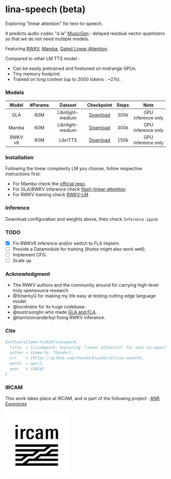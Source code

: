 # lina-speech (beta)

Exploring "linear attention" for text-to-speech.

It predicts audio codec "à la" [MusicGen](https://arxiv.org/abs/2306.05284) : delayed residual vector quantizers so that we do not need multiple models.

Featuring [RWKV](https://github.com/BlinkDL/RWKV-LM), [Mamba](https://github.com/state-spaces/mamba), [Gated Linear Attention](https://github.com/sustcsonglin/flash-linear-attention).

Compared to other LM TTS model :
- Can be easily pretrained and finetuned on midrange GPUs.
- Tiny memory footprint.
- Trained on long context (up to 2000 tokens : ~27s).

### Models

| Model | #Params | Dataset | Checkpoint | Steps | Note |
| :---: | :---: |:---: |:---: |:---: |:---: |
| GLA | 60M | Librilight-medium | [Download](https://nubo.ircam.fr/index.php/s/wjNYLb54m7L8xf9) | 300k | GPU inference only |
| Mamba| 60M | Librilight-medium |[Download](https://nubo.ircam.fr/index.php/s/wjNYLb54m7L8xf9)| 300k | GPU inference only |
| RWKV v6 | 60M | LibriTTS |[Download](https://nubo.ircam.fr/index.php/s/wjNYLb54m7L8xf9) | 150k | GPU inference only |

### Installation
Following the linear complexity LM you choose, follow respective instructions first:
- For Mamba check the [official repo](https://github.com/state-spaces/mamba).
- For GLA/RWKV inference check [flash-linear-attention](https://github.com/sustcsonglin/flash-linear-attention).
- For RWKV training check [RWKV-LM](https://github.com/BlinkDL/RWKV-LM)

### Inference

Download configuration and weights above, then check `Inference.ipynb`.

### TODO

- [x] Fix RWKV6 inference and/or switch to FLA implem.
- [ ] Provide a Datamodule for training (_lhotse_ might also work well).
- [ ] Implement CFG.
- [ ] Scale up.

### Acknowledgment

- The RWKV authors and the community around for carrying high-level truly opensource research.
- @SmerkyG for making my life easy at testing cutting edge language model.
- @lucidrains for its huge codebase.
- @sustcsonglin who made [GLA and FLA](https://github.com/sustcsonglin/flash-linear-attention).
- @harrisonvanderbyl fixing RWKV inference.

### Cite
```bib
@software{lemerle2024linaspeech,
  title  = {LinaSpeech: Exploring "linear attention" for text-to-speech.},
  author = {Lemerle, Théodor},
  url    = {https://github.com/theodorblackbird/lina-speech},
  month  = april,
  year   = {2024}
}
```
### IRCAM

This work takes place at IRCAM, and is part of the following project :
[ANR Exovoices](https://anr.fr/Projet-ANR-21-CE23-0040)

<img align="left" width="200" height="200" src="logo_ircam.jpeg">
